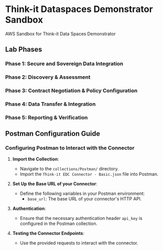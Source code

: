 # Think-it Dataspaces Demonstrator Sandbox

AWS Sandbox for Think-it Data Spaces Demonstrator

## Lab Phases

### Phase 1: Secure and Sovereign Data Integration

### Phase 2: Discovery & Assessment

### Phase 3: Contract Negotiation & Policy Configuration

### Phase 4: Data Transfer & Integration

### Phase 5: Reporting & Verification

## Postman Configuration Guide

### Configuring Postman to Interact with the Connector

1. **Import the Collection**:
   - Navigate to the `collections/Postman/` directory.
   - Import the `Think-it EDC Connector - Basic.json` file into Postman.

2. **Set Up the Base URL of your Connector**:
   - Define the following variables in your Postman environment:
     - `base_url`: The base URL of your connector's HTTP API.

3. **Authentication**:
   - Ensure that the necessary authentication header `api_key` is configured in the Postman collection.

4. **Testing the Connector Endpoints**:
   - Use the provided requests to interact with the connector.
